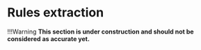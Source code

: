 # Rules extraction

!!!Warning
    **This section is under construction and should not be considered as accurate yet.**


<!-- TODO: add overview of rule extraction lib -->